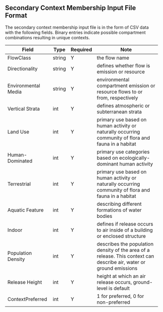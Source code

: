 ## Secondary Context Membership Input File Format

The secondary context membership input file is in the form of CSV data with the following fields. Binary entries indicate possible compartment combinations resulting in unique contexts.

 Field | Type | Required |  Note |
----------- |  ---- | ---------| -----  |
 FlowClass | string | Y | the flow name |
 Directionality | string | Y | defines whether flow is emission or resource |
 Environmental Media | string | Y | environmental compartment emission or resource flows to or from, respectively |
 Vertical Strata | int | Y | defines atmospheric or subterranean strata |
 Land Use | int | Y | primary use based on human activity or naturally occurring community of flora and fauna in a habitat |
 Human-Dominated | int | Y  | primary use categories based on ecologically-dominant human activity |
 Terrestrial | int | Y | primary use based on human activity or naturally occurring community of flora and fauna in a habitat |
 Aquatic Feature | int | Y | describing different formations of water bodies |
 Indoor | int |  Y |  defines if release occurs to air inside of a building or enclosed structure |
 Population Density | int | Y | describes the population density of the area of a release. This context can describe air, water or ground emissions |  
 Release Height | int | Y | height at which an air release occurs, ground-level is default |
 ContextPreferred | int | Y | 1 for preferred, 0 for non-preferred |
